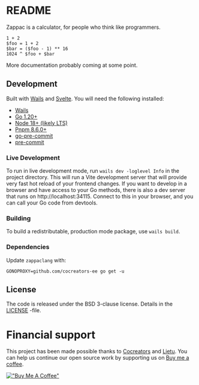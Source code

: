 # README

Zappac is a calculator, for people who think like programmers.

```
1 + 2
$foo = 1 + 2
$bar = ($foo - 1) ** 16
1024 ^ $foo + $bar
```

More documentation probably coming at some point.

## Development

Built with [Wails](https://wails.io/) and [Svelte](https://svelte.dev). You will need the following
installed:

- [Wails](https://wails.io/docs/gettingstarted/installation)
- [Go 1.20+](https://go.dev/dl/)
- [Node 18+ (likely LTS)](https://nodejs.org/en)
- [Pnpm 8.6.0+](https://pnpm.io/installation)
- [go-pre-commit](https://github.com/lietu/go-pre-commit#using-the-hooks)
- [pre-commit](https://pre-commit.com/#install)

### Live Development

To run in live development mode, run `wails dev -loglevel Info` in the project directory. This will
run a Vite development server that will provide very fast hot reload of your frontend changes. If
you want to develop in a browser and have access to your Go methods, there is also a dev server that
runs on http://localhost:34115. Connect to this in your browser, and you can call your Go code from
devtools.

### Building

To build a redistributable, production mode package, use `wails build`.

### Dependencies

Update `zappaclang` with:

```shell
GONOPROXY=github.com/cocreators-ee go get -u
```

## License

The code is released under the BSD 3-clause license. Details in the [LICENSE](./LICENSE) -file.

# Financial support

This project has been made possible thanks to [Cocreators](https://cocreators.ee) and
[Lietu](https://lietu.net). You can help us continue our open source work by supporting us on
[Buy me a coffee](https://www.buymeacoffee.com/cocreators).

[!["Buy Me A Coffee"](https://www.buymeacoffee.com/assets/img/custom_images/orange_img.png)](https://www.buymeacoffee.com/cocreators)
